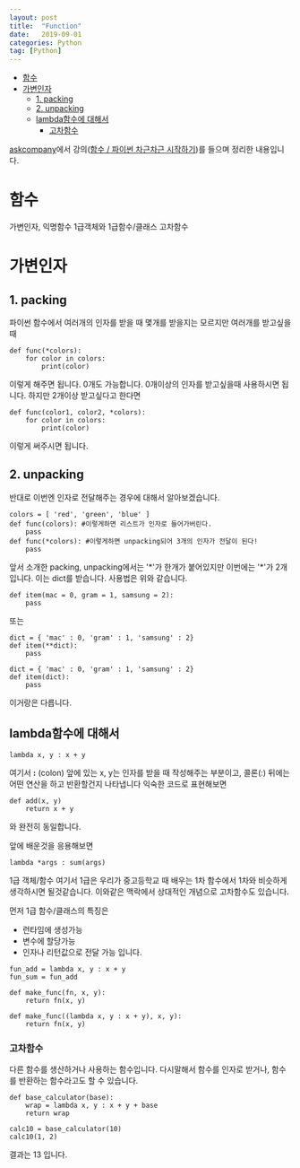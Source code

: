 ```yaml
---
layout: post
title:  "Function"
date:   2019-09-01
categories: Python
tag: [Python]
---
```


- [함수](#%ed%95%a8%ec%88%98)
- [가변인자](#%ea%b0%80%eb%b3%80%ec%9d%b8%ec%9e%90)
  - [1. packing](#1-packing)
  - [2. unpacking](#2-unpacking)
  - [lambda함수에 대해서](#lambda%ed%95%a8%ec%88%98%ec%97%90-%eb%8c%80%ed%95%b4%ec%84%9c)
    - [고차함수](#%ea%b3%a0%ec%b0%a8%ed%95%a8%ec%88%98)

[askcompany](https://www.askcompany.kr/)에서 강의([함수 / 파이썬 차근차근 시작하기](https://www.askcompany.kr/vod/python/91/))를 들으며 정리한 내용입니다. 


# 함수
가변인자, 익명함수
1급객체와 1급함수/클래스
고차함수



# 가변인자

## 1. packing
파이썬 함수에서 여러개의 인자를 받을 때 
몇개를 받을지는 모르지만 여러개를 받고싶을 때 

```
def func(*colors):
    for color in colors:
        print(color)
```
이렇게 해주면 됩니다. 
 0개도 가능합니다. 0개이상의 인자를 받고싶을때 사용하시면 됩니다.
하지만 2개이상 받고싶다고 한다면

```
def func(color1, color2, *colors):
    for color in colors:
        print(color)
```

이렇게 써주시면 됩니다. 

## 2. unpacking 
반대로 이번엔 인자로 전달해주는 경우에 대해서 알아보겠습니다. 

```
colors = [ 'red', 'green', 'blue' ]
def func(colors): #이렇게하면 리스트가 인자로 들어가버린다. 
	pass
def func(*colors): #이렇게하면 unpacking되어 3개의 인자가 전달이 된다!
	pass 
```


앞서 소개한 packing, unpacking에서는 \'\*\'가 한개가 붙어있지만
이번에는 \'\*\'가 2개입니다. 
이는 dict를 받습니다. 
사용법은 위와 같습니다.

```
def item(mac = 0, gram = 1, samsung = 2):
    pass
```

또는 

```
dict = { 'mac' : 0, 'gram' : 1, 'samsung' : 2}
def item(**dict):
    pass
```

```
dict = { 'mac' : 0, 'gram' : 1, 'samsung' : 2}
def item(dict):
    pass
```
이거랑은 다릅니다. 

## lambda함수에 대해서 
```
lambda x, y : x + y 
```

여기서 **:** (colon) 앞에 있는 x, y는 인자를 받을 때 작성해주는 부분이고, 콜론(:) 뒤에는 어떤 연산을 하고 반환할건지 나타냅니다 
익숙한 코드로 표현해보면 

```
def add(x, y)
	return x + y 
```
와 완전히 동일합니다. 

앞에 배운것을 응용해보면


```
lambda *args : sum(args)
```


1급 객체/함수 
여기서 1급은 우리가 중고등학교 때 배우는 1차 함수에서 1차와 비슷하게  생각하시면 될것같습니다. 
이와같은 맥락에서 상대적인 개념으로 고차함수도 있습니다. 

먼저 1급 함수/클래스의 특징은
 - 런타임에 생성가능
 - 변수에 할당가능
 - 인자나 리턴값으로 전달 가능
입니다. 

```
fun_add = lambda x, y : x + y
fun_sum = fun_add

def make_func(fn, x, y):
	return fn(x, y)

def make_func((lambda x, y : x + y), x, y):
	return fn(x, y)
```

### 고차함수
다른 함수를 생산하거나 사용하는 함수입니다. 
다시말해서 함수를 인자로 받거나, 함수를 반환하는 함수라고도 할 수 있습니다. 


```
def base_calculator(base):
	wrap = lambda x, y : x + y + base
	return wrap
```
```
calc10 = base_calculator(10)
calc10(1, 2)
```
결과는 13 입니다. 